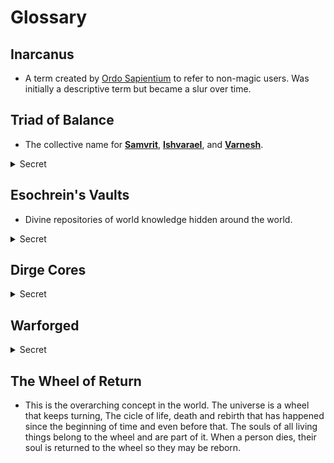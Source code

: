 ﻿# Glossary

## Inarcanus
- A term created by [Ordo Sapientium](./Geography/Caelovar/Ordo_Sapientium.md) to refer to non-magic users. Was initially a descriptive term but became a slur over time.

## Triad of Balance
- The collective name for **[Samvrit](./Deities/Samvrit.md)**, **[Ishvarael](./Deities/Ishvarael.md)**, and **[Varnesh](./Deities/Varnesh.md)**.

<details><summary>Secret</summary>

- Known as the imperishable gods, they are custodians of the [Wheel of Return](#the-wheel-of-return) and guardians of cosmic order.
- Unlike the other deities, their strength does not wax or wane with the rise and fall of mortal worship. Their power is woven into the [wheel](#the-wheel-of-return) itself.

</details>


## Esochrein's Vaults

- Divine repositories of world knowledge hidden around the world. 

<details><summary>Secret</summary>

Created after the first Reset to imprison dangerous designs, including the [warforged](#warforged) schemata. Stolen centuries later by agents of the [Hollow Coin Syndicate](./Factions/Hollow_Coin_Syndicate.md) under [Daraksha](./Deities/Daraksha.md)’s unseen manipulation.

</details>



## Dirge Cores

<details><summary>Secret</summary>

- Dirge Cores are components created by scientists in [Ferraria Tenebris](./Geography/Caelovar/Ferraria_Tenebris.md) which fracture the souls of mortals. These are needed to make the [Warforged](#warforged) run as they require a soul to "control" the steel armour. 

</details>

## Warforged

<details><summary>Secret</summary>

- These are warriors made of steel. They are made with [Dirge Cores](#dirge-cores) which bind souls to the steel. Fractured souls of prisoners of war, slaves or commonfolk have been turned into Warforged all throughout [Virelia](World_Overview.md) after the [Great Silence](Timeline.md/#the-age-of-shadow-3000-bce)

</details>

## The Wheel of Return

- This is the overarching concept in the world. The universe is a wheel that keeps turning, The cicle of life, death and rebirth that has happened since the beginning of time and even before that. The souls of all living things belong to the wheel and are part of it. When a person dies, their soul is returned to the wheel so they may be reborn.